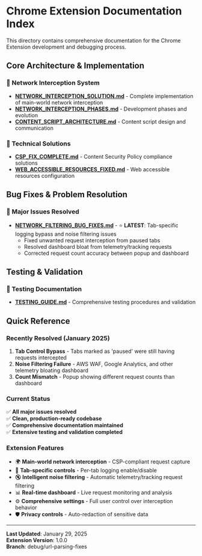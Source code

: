 # Chrome Extension Documentation Index

This directory contains comprehensive documentation for the Chrome Extension development and debugging process.

## Core Architecture & Implementation

### 📡 Network Interception System
- **[NETWORK_INTERCEPTION_SOLUTION.md](./NETWORK_INTERCEPTION_SOLUTION.md)** - Complete implementation of main-world network interception
- **[NETWORK_INTERCEPTION_PHASES.md](./NETWORK_INTERCEPTION_PHASES.md)** - Development phases and evolution
- **[CONTENT_SCRIPT_ARCHITECTURE.md](./CONTENT_SCRIPT_ARCHITECTURE.md)** - Content script design and communication

### 🔧 Technical Solutions
- **[CSP_FIX_COMPLETE.md](./CSP_FIX_COMPLETE.md)** - Content Security Policy compliance solutions
- **[WEB_ACCESSIBLE_RESOURCES_FIXED.md](./WEB_ACCESSIBLE_RESOURCES_FIXED.md)** - Web accessible resources configuration

## Bug Fixes & Problem Resolution

### 🐛 Major Issues Resolved
- **[NETWORK_FILTERING_BUG_FIXES.md](./NETWORK_FILTERING_BUG_FIXES.md)** - ⭐ **LATEST**: Tab-specific logging bypass and noise filtering issues
  - Fixed unwanted request interception from paused tabs
  - Resolved dashboard bloat from telemetry/tracking requests
  - Corrected request count accuracy between popup and dashboard

## Testing & Validation

### 🧪 Testing Documentation
- **[TESTING_GUIDE.md](./TESTING_GUIDE.md)** - Comprehensive testing procedures and validation

## Quick Reference

### Recently Resolved (January 2025)
1. **Tab Control Bypass** - Tabs marked as 'paused' were still having requests intercepted
2. **Noise Filtering Failure** - AWS WAF, Google Analytics, and other telemetry bloating dashboard
3. **Count Mismatch** - Popup showing different request counts than dashboard

### Current Status
✅ **All major issues resolved**  
✅ **Clean, production-ready codebase**  
✅ **Comprehensive documentation maintained**  
✅ **Extensive testing and validation completed**

### Extension Features
- 🌍 **Main-world network interception** - CSP-compliant request capture
- 📑 **Tab-specific controls** - Per-tab logging enable/disable
- 🔇 **Intelligent noise filtering** - Automatic telemetry/tracking request filtering
- 📊 **Real-time dashboard** - Live request monitoring and analysis
- ⚙️ **Comprehensive settings** - Full user control over interception behavior
- 🛡️ **Privacy controls** - Auto-redaction of sensitive data

---

**Last Updated**: January 29, 2025  
**Extension Version**: 1.0.0  
**Branch**: debug/url-parsing-fixes

